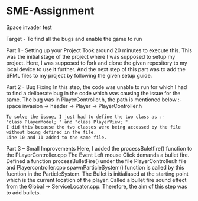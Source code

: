 # SME-Assignment
Space invader test

Target - To find all the bugs and enable the game to run 

Part 1 - Setting up your Project 
    Took around 20 minutes to execute this.
    This was the initial stage of the project where I was supposed to setup my project.
    Here, I was supposed to fork and clone the given repository to my local device to use it further.
    And the next step of this part was to add the SFML files to my project by following the given setup guide.

Part 2 - Bug Fixing
    In this step, the code was unable to run for which I had to find a deliberate bug in the code which was causing the issue for the same. 
    The bug was in PlayerController.h, the path is mentioned below :-
    space invasion -> header -> Player -> PlayerController.h

    To solve the issue, I just had to define the two class as :-
    "class PlayerModel; " and "class PlayerView; ". 
    I did this because the two classes were being accessed by the file without being defined in the file.
    Line 10 and 11 added to the same file.


Part 3 – Small Improvements 
    Here, I added the processBuletfire() function to the PLayerController.cpp
    The Event Left mouse Click demands a bullet fire.
    Defined a function processBulletFire() under the file PlayerController.h file and Playercontroller.cpp
    spawnParticleSystem() function is called by this fucntion in the ParticleSystem. 
    The Bullet is initialiased at the starting point which is the current location of the player.
    Called a bullet fire sound effect from the Global -> ServiceLocator.cpp.
    Therefore, the aim of this step was to add bullets.

